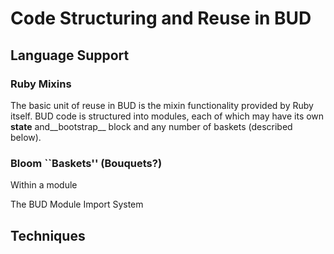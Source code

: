 # Code Structuring and Reuse in BUD

## Language Support

### Ruby Mixins

The basic unit of reuse in BUD is the mixin functionality provided by Ruby itself.  BUD code is structured into modules, each of which may have its own __state__ and__bootstrap__ block and any number of baskets (described below).  

### Bloom ``Baskets'' (Bouquets?)

Within a module

 The BUD Module Import System

## Techniques



